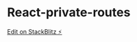 # React-private-routes

[Edit on StackBlitz ⚡️](https://stackblitz.com/edit/stackblitz-starters-os1pwp)